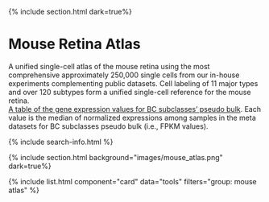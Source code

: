 {% include section.html dark=true%}
# <i class="fas fa-users"></i>Mouse Retina Atlas

A unified single-cell atlas of the mouse retina using the most comprehensive approximately 250,000 single cells from our in-house experiments complementing public datasets. Cell labeling of 11 major types and over 120 subtypes form a unified single-cell reference for the mouse retina.
<br>
[A table of the gene expression values for BC subclasses’ pseudo bulk](https://rchenlab.github.io/resources/files/MouseRetinaAtlas_BCsubclass_pseudobulk_median_symbol.xlsx). Each value is the median of normalized expressions among samples in the meta datasets for BC subclasses pseudo bulk (i.e., FPKM values).

{% include search-info.html %}

{% include section.html background="images/mouse_atlas.png" dark=true%}

{% include list.html component="card" data="tools" filters="group: mouse atlas" %}
